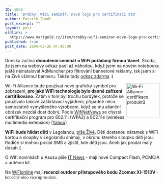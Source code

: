 ```yaml
---
ID: 1053
title: 'Drobky: WiFi seminář, nové logo pro certifikaci atd'
author: Patrick Zandl
post_excerpt: ""
layout: post
oldlink: >
  https://www.marigold.cz/item/drobky-wifi-seminar-nove-logo-pro-certifikaci-atd
published: true
post_date: 2004-05-26 07:45:00
---
```

<p>
Dneska začíná <STRONG>dvoudenní seminář o WiFi pořádaný firmou Vanet</STRONG>. Škoda, že jsem na webový odkaz padl až náhodou, když jsem na novém notebooku ještě neinstaloval AdMuncher pro filtrování bannerové reklamy, tak jsem si na Živě všimnul banneru. Takže tady <A href="http://www.vanet.cz/index_skoleni-zive.php" target=_blank>odkaz zdarma</A> :)</p>

<p>
<IMG height=111 alt="Wi-Fi Alliance - certifikace produktů" src="/wp-content/uploads/wifiabg.jpg" width=109 align=right>Wi-Fi Alliance bude používat nový grafický symbol pro zobrazení, <STRONG>pro jaké WiFi technologie bylo danné zařízení certifikováno</STRONG>. Zatím v tom byl trochu bordýlek, protože se používalo takové zaškrtávací vyjádření, případně něco samostatně vymyšleného výrobcem, když se mu alianční obrázek nezdál dost dobrý. Podle <A href="http://wifinetnews.com/archives/003384.html" target=_blank>WifiNetNews</A> se chystá certifikační program pro 802.11i (WPA2) a 802.11e (wireless multimedia extension) (<A href="http://story.news.yahoo.com/news?tmpl=story&amp;u=/cmp/20040525/tc_cmp/20900615" target=_blank>Yahoo</A>)</p>

<p>
<STRONG>WiFi bude hlídat děti</STRONG> v Legolandu, <A href="http://www.zive.cz/h/Bleskovky/AR.asp?ARI=116570" target=_blank>píše Živě</A>. Děti dostanou náramek s WiFi kartou a sloupky v Legolandu snímají, v okruhu kterého sloupku děti jsou. Rodiče si mohou poslat SMS a zjistit, kde děti jsou. Aneb jak prodat malý dosah :)</p>

<p>
O Wifi novinkách u Asusu píše <A href="http://www.itnews.sk/buxus_dev/generate_page.php3?page_id=916497" target=_blank>IT News</A> - mají nové Compact Flash, PCMCIA a anténní kit. </p>

<p>
Na <A href="http://www.elity.cz/wifi/wifionline/view.php?cisloclanku=2004052501" target=_blank>WiFionline</A> mají <STRONG>recenzi outdoor přístupového bodu Zcomax XI-1510V</STRONG><FONT face=Times> - konečně něco více up-to-date.</FONT></p>

